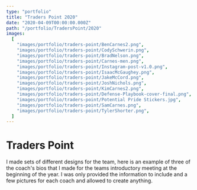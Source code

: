 ```yaml
---
type: "portfolio"
title: "Traders Point 2020"
date: "2020-04-09T00:00:00.000Z"
path: "/portfolio/TradersPoint/2020"
images:
  [
    "images/portfolio/traders-point/BenCarnes2.png",
    "images/portfolio/traders-point/CodySchwerin.png",
    "images/portfolio/traders-point/BradNelson.png",
    "images/portfolio/traders-point/Carnes-men.png",
    "images/portfolio/traders-point/Instagram-post-v1.0.png",
    "images/portfolio/traders-point/IsaacMcGaughey.png",
    "images/portfolio/traders-point/JakeMcCord.png",
    "images/portfolio/traders-point/JoshNichols.png",
    "images/portfolio/traders-point/KimCarnes2.png",
    "images/portfolio/traders-point/Defense-Playbook-cover-final.png",
    "images/portfolio/traders-point/Potential Pride Stickers.jpg",
    "images/portfolio/traders-point/SamCarnes.png",
    "images/portfolio/traders-point/TylerShorter.png",
  ]
---
```


# Traders Point

I made sets of different designs for the team, here is an example of three of the coach's bios that I made for the teams introductory meeting at the beginning of the year. I was only provided the information to include and a few pictures for each coach and allowed to create anything.